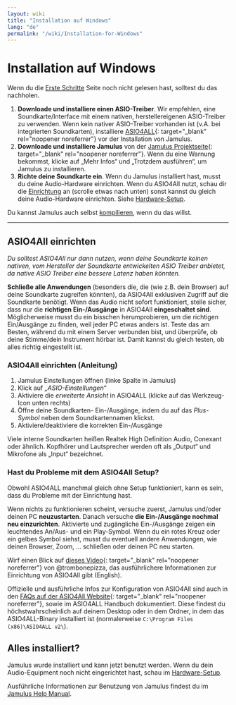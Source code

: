 ```yaml
---
layout: wiki
title: "Installation auf Windows"
lang: "de"
permalink: "/wiki/Installation-for-Windows"
---
```


# Installation auf Windows
Wenn du die [Erste Schritte](Getting-Started) Seite noch nicht gelesen hast, solltest du das nachholen.
1. **Downloade und installiere einen ASIO-Treiber**. Wir empfehlen, eine Soundkarte/Interface mit einem nativen, herstellereigenen ASIO-Treiber zu verwenden. Wenn kein nativer ASIO-Treiber vorhanden ist (v.A. bei integrierten Soundkarten), installiere [ASIO4ALL](http://www.asio4all.org){: target="_blank" rel="noopener noreferrer"} vor der Installation von Jamulus.
1. **Downloade und installiere Jamulus** von der [Jamulus Projektseite](https://sourceforge.net/projects/llcon/files/latest/download){: target="_blank" rel="noopener noreferrer"}. Wenn du eine Warnung bekommst, klicke auf „Mehr Infos“ und „Trotzdem ausführen“, um Jamulus zu installieren.
1. **Richte deine Soundkarte ein**. Wenn du Jamulus installiert hast, musst du deine Audio-Hardware einrichten. Wenn du ASIO4All nutzt, schau dir die [Einrichtung](#asio4all-einrichten) an (scrolle etwas nach unten) sonst kannst du gleich deine Audio-Hardware einrichten. Siehe [Hardware-Setup](Hardware-Setup).

Du kannst Jamulus auch selbst [kompilieren](Compiling), wenn du das willst.

***

## ASIO4All einrichten
*Du solltest ASIO4All nur dann nutzen, wenn deine Soundkarte keinen nativen, vom Hersteller der Soundkarte entwickelten ASIO Treiber anbietet, da native ASIO Treiber eine bessere Latenz haben könnten.*

**Schließe alle Anwendungen** (besonders die, die (wie z.B. dein Browser) auf deine Soundkarte zugreifen könnten), da ASIO4All exklusiven Zugriff auf die Soundkarte benötigt. Wenn das Audio nicht sofort funktioniert, stelle sicher, dass nur die **richtigen Ein-/Ausgänge** in ASIO4All **eingeschaltet sind**.
Möglicherweise musst du ein bisschen herumprobieren, um die richtigen Ein/Ausgänge zu finden, weil jeder PC etwas anders ist. Teste das am Besten, während du mit einem Server verbunden bist, und überprüfe, ob deine Stimme/dein Instrument hörbar ist. Damit kannst du gleich testen, ob alles richtig eingestellt ist.

### ASIO4All einrichten (Anleitung)

1. Jamulus Einstellungen öffnen (linke Spalte in Jamulus)
1. Klick auf _„ASIO-Einstellungen“_
1. Aktiviere die _erweiterte Ansicht_ in ASIO4ALL (klicke auf das Werkzeug-Icon unten rechts)
1. Öffne deine Soundkarten- Ein-/Ausgänge, indem du auf das _Plus-Symbol_ neben dem Soundkartennamen klickst.
1. Aktiviere/deaktiviere die korrekten Ein-/Ausgänge

Viele interne Soundkarten heißen Realtek High Definition Audio, Conexant oder ähnlich.
Kopfhörer und Lautsprecher werden oft als „Output“ und Mikrofone als „Input“ bezeichnet.

### Hast du Probleme mit dem ASIO4All Setup?

Obwohl ASIO4ALL manchmal gleich ohne Setup funktioniert, kann es sein, dass du Probleme mit der Einrichtung hast.

Wenn nichts zu funktionieren scheint, versuche zuerst, Jamulus und/oder deinen PC **neuzustarten**.
Danach versuche **die Ein-/Ausgänge nochmal neu einzurichten**. Aktivierte und zugängliche Ein-/Ausgänge zeigen ein leuchtendes An/Aus- und ein Play-Symbol. Wenn du ein rotes Kreuz oder ein gelbes Symbol siehst, musst du eventuell andere Anwendungen, wie deinen Browser, Zoom, ... schließen oder deinen PC neu starten.

Wirf einen Blick auf [dieses Video](https://youtu.be/_GzOsitVgLI){: target="_blank" rel="noopener noreferrer"} von @trombonepizza, das ausführlichere Informationen zur Einrichtung von ASIO4All gibt (English).

Offizielle und ausführliche Infos zur Konfiguration von ASIO4All sind auch in den [FAQs auf der ASIO4All Website](http://www.asio4all.org/faq.html){: target="_blank" rel="noopener noreferrer"}, sowie im ASIO4ALL Handbuch dokumentiert. Diese findest du höchstwahrscheinlich auf deinem Desktop oder in dem Ordner, in dem das ASIO4ALL-Binary installiert ist (normalerweise `C:\Program Files (x86)\ASIO4ALL v2\`).

## Alles installiert?
Jamulus wurde installiert und kann jetzt benutzt werden. Wenn du dein Audio-Equipment noch nicht eingerichtet hast, schau im [Hardware-Setup](Hardware-Setup).

Ausführliche Informationen zur Benutzung von Jamulus findest du im [Jamulus Help Manual](https://github.com/corrados/jamulus/blob/master/src/res/homepage/manual.md).
